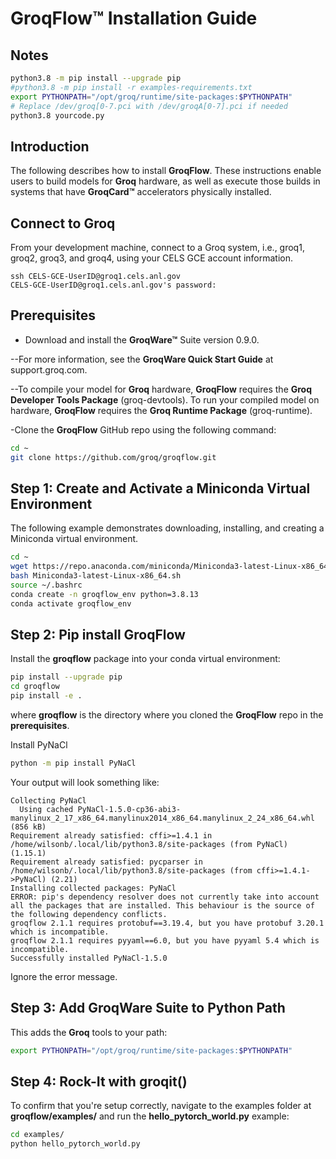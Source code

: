 # GroqFlow™ Installation Guide

## Notes

```bash
python3.8 -m pip install --upgrade pip
#python3.8 -m pip install -r examples-requirements.txt
export PYTHONPATH="/opt/groq/runtime/site-packages:$PYTHONPATH"
# Replace /dev/groq[0-7.pci with /dev/groqA[0-7].pci if needed
python3.8 yourcode.py
```

## Introduction

The following describes how to install **GroqFlow**. These instructions enable users to build models for **Groq** hardware, as well as execute those builds in systems that have **GroqCard™** accelerators physically installed.

## Connect to Groq

From your development machine, connect to a Groq system, i.e., groq1, groq2, groq3, and groq4, using your CELS GCE account information.

```console
ssh CELS-GCE-UserID@groq1.cels.anl.gov
CELS-GCE-UserID@groq1.cels.anl.gov's password:
```

## Prerequisites

- Download and install the **GroqWare™** Suite version 0.9.0.

--For more information, see the **GroqWare Quick Start Guide** at support.groq.com.

--To compile your model for **Groq** hardware, **GroqFlow** requires the **Groq Developer Tools Package** (groq-devtools). To run your compiled model on hardware, **GroqFlow** requires the **Groq Runtime Package** (groq-runtime).

-Clone the **GroqFlow** GitHub repo using the following command:

```bash
cd ~
git clone https://github.com/groq/groqflow.git
```

## Step 1: Create and Activate a Miniconda Virtual Environment

The following example demonstrates downloading, installing, and creating a Miniconda virtual environment.

```bash
cd ~
wget https://repo.anaconda.com/miniconda/Miniconda3-latest-Linux-x86_64.sh
bash Miniconda3-latest-Linux-x86_64.sh
source ~/.bashrc
conda create -n groqflow_env python=3.8.13
conda activate groqflow_env
```

## Step 2: Pip install GroqFlow

Install the **groqflow** package into your conda virtual environment:

```bash
pip install --upgrade pip
cd groqflow
pip install -e .
```

where **groqflow** is the directory where you cloned the **GroqFlow** repo in the **prerequisites**.

Install PyNaCl

```bash
python -m pip install PyNaCl
```

Your output will look something like:

```console
Collecting PyNaCl
  Using cached PyNaCl-1.5.0-cp36-abi3-manylinux_2_17_x86_64.manylinux2014_x86_64.manylinux_2_24_x86_64.whl (856 kB)
Requirement already satisfied: cffi>=1.4.1 in /home/wilsonb/.local/lib/python3.8/site-packages (from PyNaCl) (1.15.1)
Requirement already satisfied: pycparser in /home/wilsonb/.local/lib/python3.8/site-packages (from cffi>=1.4.1->PyNaCl) (2.21)
Installing collected packages: PyNaCl
ERROR: pip's dependency resolver does not currently take into account all the packages that are installed. This behaviour is the source of the following dependency conflicts.
groqflow 2.1.1 requires protobuf==3.19.4, but you have protobuf 3.20.1 which is incompatible.
groqflow 2.1.1 requires pyyaml==6.0, but you have pyyaml 5.4 which is incompatible.
Successfully installed PyNaCl-1.5.0
```

Ignore the error message.

## Step 3: Add GroqWare Suite to Python Path

This adds the **Groq** tools to your path:

```bash
export PYTHONPATH="/opt/groq/runtime/site-packages:$PYTHONPATH"
```

## Step 4: Rock-It with groqit()

To confirm that you're setup correctly, navigate to the examples folder at **groqflow/examples/** and run the **hello_pytorch_world.py** example:

```bash
cd examples/
python hello_pytorch_world.py
```
